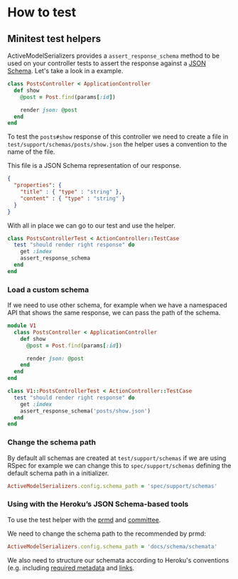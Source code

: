 # How to test

## Minitest test helpers

ActiveModelSerializers provides a `assert_response_schema` method to be used on your controller tests to
assert the response against a [JSON Schema](http://json-schema.org/). Let's take
a look in a example.

```ruby
class PostsController < ApplicationController
  def show
    @post = Post.find(params[:id])

    render json: @post
  end
end
```

To test the `posts#show` response of this controller we need to create a file in
`test/support/schemas/posts/show.json` the helper uses a convention to the name
of the file.

This file is a JSON Schema representation of our response.

```json
{
  "properties": {
    "title" : { "type" : "string" },
    "content" : { "type" : "string" }
  }
}
```

With all in place we can go to our test and use the helper.

```ruby
class PostsControllerTest < ActionController::TestCase
  test "should render right response" do
    get :index
    assert_response_schema
  end
end
```

### Load a custom schema

If we need to use other schema, for example when we have a namespaced API that
shows the same response, we can pass the path of the schema.

```ruby
module V1
  class PostsController < ApplicationController
    def show
      @post = Post.find(params[:id])

      render json: @post
    end
  end
end
```

```ruby
class V1::PostsControllerTest < ActionController::TestCase
  test "should render right response" do
    get :index
    assert_response_schema('posts/show.json')
  end
end
```
### Change the schema path

By default all schemas are created at `test/support/schemas` if we are using
RSpec for example we can change this to `spec/support/schemas` defining the
default schema path in a initializer.

```ruby
ActiveModelSerializers.config.schema_path = 'spec/support/schemas'
```

### Using with the Heroku’s JSON Schema-based tools

To use the test helper with the [prmd](https://github.com/interagent/prmd) and
[committee](https://github.com/interagent/committee).

We need to change the schema path to the recommended by prmd:

```ruby
ActiveModelSerializers.config.schema_path = 'docs/schema/schemata'
```

We also need to structure our schemata according to Heroku's conventions
(e.g. including
[required metadata](https://github.com/interagent/prmd/blob/master/docs/schemata.md#meta-data)
and [links](https://github.com/interagent/prmd/blob/master/docs/schemata.md#links).


